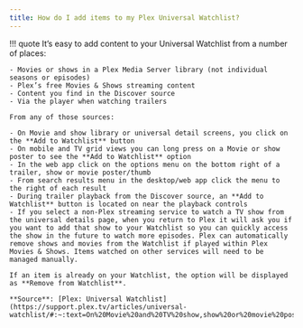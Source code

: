 ```yaml
---
title: How do I add items to my Plex Universal Watchlist?
---
```


!!! quote
    It’s easy to add content to your Universal Watchlist from a number of places:

    - Movies or shows in a Plex Media Server library (not individual seasons or episodes)
    - Plex’s free Movies & Shows streaming content
    - Content you find in the Discover source
    - Via the player when watching trailers

    From any of those sources:

    - On Movie and show library or universal detail screens, you click on the **Add to Watchlist** button
    - On mobile and TV grid views you can long press on a Movie or show poster to see the **Add to Watchlist** option
    - In the web app click on the options menu on the bottom right of a trailer, show or movie poster/thumb
    - From search results menu in the desktop/web app click the menu to the right of each result
    - During trailer playback from the Discover source, an **Add to Watchlist** button is located on near the playback controls
    - If you select a non-Plex streaming service to watch a TV show from the universal details page, when you return to Plex it will ask you if you want to add that show to your Watchlist so you can quickly access the show in the future to watch more episodes. Plex can automatically remove shows and movies from the Watchlist if played within Plex Movies & Shows. Items watched on other services will need to be managed manually.

    If an item is already on your Watchlist, the option will be displayed as **Remove from Watchlist**.

    **Source**: [Plex: Universal Watchlist](https://support.plex.tv/articles/universal-watchlist/#:~:text=On%20Movie%20and%20TV%20show,show%20or%20movie%20poster%2Fthumb)
